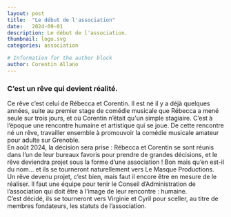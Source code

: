 ```yaml
---
layout: post
title:  "Le début de l'association"
date:   2024-09-01
description: Le début de l'association.
thumbnail: logo.svg
categories: association

# Information for the author block
author: Corentin Allano
---
```

### C’est un rêve qui devient réalité.     
Ce rêve c’est celui de Rébecca et Corentin. 
Il est né il y a déjà quelques années, suite au premier stage de comédie musicale que Rébecca a mené seule sur trois jours, et où Corentin n’était qu'un simple stagiaire.
C’est à l’époque une rencontre humaine et artistique qui se joue. 
De cette rencontre né un rêve, travailler ensemble à promouvoir la comédie musicale amateur pour adulte sur Grenoble.    
En août 2024, la décision sera prise : Rébecca et Corentin se sont réunis dans l’un de leur bureaux favoris
 pour prendre de grandes décisions, et le rêve deviendra projet sous la forme d’une association !
Bon mais qu’en est-il du nom… et ils se tourneront naturellement vers Le Masque Productions.    
Un rêve devenu projet, c’est bien, mais faut il encore être en mesure de le réaliser.
Il faut une équipe pour tenir le Conseil d’Administration de l’association qui doit être à l’image de leur rencontre : humaine.    
C’est décidé, ils se tourneront vers Virginie et Cyril pour sceller, au titre de membres fondateurs, les statuts de l’association.
